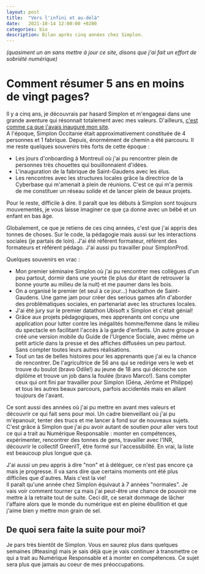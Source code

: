 ```yaml
---
layout: post
title:  "Vers l'infini et au-delà"
date:   2021-10-14 12:00:00 +0200
categories: bio
description: Bilan après cinq années chez Simplon.
---
```

*(quasiment un an sans mettre à jour ce site, disons que j'ai fait un effort de sobriété numérique)*   
# Comment résumer 5 ans en moins de vingt pages?
Il y a cinq ans, je découvrais par hasard Simplon et m'engageai dans une grande aventure qui résonnait totalement avec mes valeurs. D'ailleurs, [c'est comme ça que j'avais inauguré mon site](https://ldevernay.github.io/bio/2017/06/20/formateur-chez-simplon.html).  
A l'époque, Simplon Occitanie était approximativement constituée de 4 personnes et 1 fabrique. Depuis, énormément de chemin a été parcouru. Il me reste quelques souvenirs très forts de cette époque : 
* Les jours d'onboarding à Montreuil où j'ai pu rencontrer plein de personnes très chouettes qui bouillonnaient d'idées.   
* L'inauguration de la fabrique de Saint-Gaudens avec les élus.  
* Les rencontres avec les structures locales grâce la directrice de la Cyberbase qui m'amenait à plein de réunions. C'est ce qui m'a permis de me constituer un réseau solide et de lancer plein de beaux projets.  
  
Pour le reste, difficile à dire. Il paraît que les débuts à Simplon sont toujours mouvementés, je vous laisse imaginer ce que ça donne avec un bébé et un enfant en bas âge.  
  
Globalement, ce que je retiens de ces cinq années, c'est que j'ai appris des tonnes de choses. Sur le code, la pédagogie mais aussi sur les interactions sociales (je partais de loin). J'ai été référent formateur, référent des formateurs et référent pédago. J'ai aussi pu travailler pour SimplonProd.  
  
Quelques souvenirs en vrac :
* Mon premier séminaire Simplon où j'ai pu rencontrer mes collègues d'un peu partout, dormir dans une yourte (le plus dur étant de retrouver la bonne yourte au milieu de la nuit) et me paumer dans les bois. 
* On a organisé le premier (et seul à ce jour...) hackathon de Saint-Gaudens. Une game jam pour créer des serious games afin d'aborder des problématiques sociales, en partenariat avec les structures locales. 
* J'ai été jury sur le premier datathon Ubisoft x Simplon et c'était génial!
* Grâce aux projets pédagogiques, mes apprenants ont conçu une application pour lutter contre les inégalités homme/femme dans le milieu du spectacle en facilitant l'accès à la garde d'enfants. Un autre groupe a créé une version mobile du Guide de l'Urgence Sociale, avec même un petit article dans la presse et des affiches diffusées un peu partout. Sans compter toutes leurs autres réalisations.
* Tout un tas de belles histoires pour les apprenants que j'ai eu la chance de rencontrer. De l'agricultrice de 56 ans qui se redirige vers le web et trouve du boulot (bravo Odile!) au jeune de 18 ans qui décroche son diplôme et trouve un job dans la foulée (bravo Marco!). Sans compter ceux qui ont fini par travailler pour Simplon (Géna, Jérôme et Philippe) et tous les autres beaux parcours, parfois accidentés mais en allant toujours de l'avant.  
  
Ce sont aussi des années où j'ai pu mettre en avant mes valeurs et découvrir ce qui fait sens pour moi. Un cadre bienveillant où j'ai pu m'épanouir, tenter des trucs et me lancer à fond sur de nouveaux sujets. C'est grâce à Simplon que j'ai pu avoir autant de soutien pour aller vers tout ce qui a trait au Numérique Responsable : monter en compétences, expérimenter, rencontrer des tonnes de gens, travailler avec l'INR, découvrir le collectif GreenIT, être formé sur l'accessibilité. En vrai, la liste est beaucoup plus longue que ça. 
  
J'ai aussi un peu appris à dire "non" et à déléguer, ce n'est pas encore ça mais je progresse. Il va sans dire que certains moments ont été plus difficiles que d'autres. Mais c'est la vie!   
Il paraît qu'une année chez Simplon équivaut à 7 années "normales". Je vais voir comment tourner ça mais j'ai peut-être une chance de pouvoir me mettre à la retraite tout de suite. Ceci dit, ce serait dommage de lâcher l'affaire alors que le monde du numérique est en pleine ébullition et que j'aime bien y mettre mon grain de sel.  
  
## De quoi sera faite la suite pour moi?  
Je pars très bientôt de Simplon. Vous en saurez plus dans quelques semaines (#teasing) mais je sais déjà que je vais continuer à transmettre ce qui a trait au Numérique Responsable et à monter en compétences. Ce sujet sera plus que jamais au coeur de mes préoccupations. 